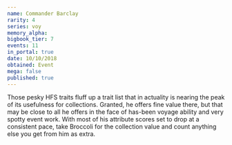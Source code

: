 ```yaml
---
name: Commander Barclay
rarity: 4
series: voy
memory_alpha:
bigbook_tier: 7
events: 11
in_portal: true
date: 10/10/2018
obtained: Event
mega: false
published: true
---
```


Those pesky HFS traits fluff up a trait list that in actuality is nearing the peak of its usefulness for collections. Granted, he offers fine value there, but that may be close to all he offers in the face of has-been voyage ability and very spotty event work. With most of his attribute scores set to drop at a consistent pace, take Broccoli for the collection value and count anything else you get from him as extra.
